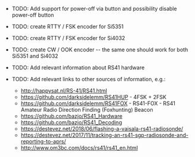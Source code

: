 * TODO: Add support for power-off via button and possibility disable power-off button

* TODO: create RTTY / FSK encoder for Si5351
* TODO: create RTTY / FSK encoder for Si4032
* TODO: create CW / OOK encoder -- the same one should work for both Si5351 and Si4032

* TODO: Add relevant information about RS41 hardware
* TODO: Add relevant links to other sources of information, e.g.:
  * http://happysat.nl/RS-41/RS41.html
  * https://github.com/darksidelemm/RS41HUP - 4FSK + 2FSK
  * https://github.com/darksidelemm/RS41FOX - RS41-FOX - RS41 Amateur Radio Direction Finding (Foxhunting) Beacon
  * https://github.com/bazjo/RS41_Hardware
  * https://github.com/bazjo/RS41_Decoding
  * https://destevez.net/2018/06/flashing-a-vaisala-rs41-radiosonde/
  * https://destevez.net/2017/11/tracking-an-rs41-sgp-radiosonde-and-reporting-to-aprs/
  * http://www.om3bc.com/docs/rs41/rs41_en.html
